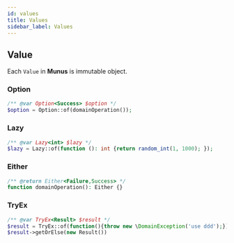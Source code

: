 ```yaml
---
id: values
title: Values
sidebar_label: Values
---
```


## Value

Each `Value` in **Munus** is immutable object.

### Option

```php
/** @var Option<Success> $option */
$option = Option::of(domainOperation());
```

### Lazy

```php
/** @var Lazy<int> $lazy */
$lazy = Lazy::of(function (): int {return random_int(1, 1000); });
```

### Either

```php
/** @return Either<Failure,Success> */
function domainOperation(): Either {}
```

### TryEx

```php
/** @var TryEx<Result> $result */
$result = TryEx::of(function(){throw new \DomainException('use ddd');});
$result->getOrElse(new Result())
```
